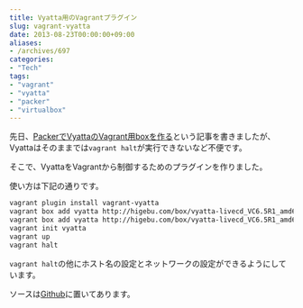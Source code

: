 ```yaml
---
title: Vyatta用のVagrantプラグイン
slug: vagrant-vyatta
date: 2013-08-23T00:00:00+09:00
aliases:
- /archives/697
categories: 
- "Tech"
tags: 
- "vagrant"
- "vyatta"
- "packer"
- "virtualbox"
---
```


先日、[PackerでVyattaのVagrant用boxを作る][1]という記事を書きましたが、Vyattaはそのままでは`vagrant halt`が実行できないなど不便です。

そこで、VyattaをVagrantから制御するためのプラグインを作りました。

使い方は下記の通りです。

```bash
vagrant plugin install vagrant-vyatta
vagrant box add vyatta http://higebu.com/box/vyatta-livecd_VC6.5R1_amd64_virtualbox.box # chefなし
vagrant box add vyatta http://higebu.com/box/vyatta-livecd_VC6.5R1_amd64_chef_virtualbox.box # chef入り
vagrant init vyatta
vagrant up
vagrant halt
```

`vagrant halt`の他にホスト名の設定とネットワークの設定ができるようにしています。

ソースは[Github][2]に置いてあります。

 [1]: /blog/2013/08/15/packer-vyatta/
 [2]: https://github.com/higebu/vagrant-vyatta

